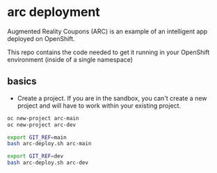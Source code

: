 # arc deployment

Augmented Reality Coupons (ARC) is an example of an intelligent app deployed on OpenShift.

This repo contains the code needed to get it running in your OpenShift environment (inside of a single namespace)


## basics

* Create a project. If you are in the sandbox, you can't create a new project and will have to work within your existing project.


```bash
oc new-project arc-main
oc new-project arc-dev

export GIT_REF=main
bash arc-deploy.sh arc-main

export GIT_REF=dev
bash arc-deploy.sh arc-dev

```

